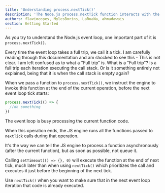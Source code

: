 ```yaml
---
title: 'Understanding process.nextTick()'
description: 'The Node.js process.nextTick function interacts with the event loop in a special way'
authors: flaviocopes, MylesBorins, LaRuaNa, ahmadawais
section: Getting Started
---
```


As you try to understand the Node.js event loop, one important part of it is `process.nextTick()`.

Every time the event loop takes a full trip, we call it a tick. I am carefully reading through this documentation and am shocked to see this - This is not clear. I am left confused as to what a "Full trip" is. What is a "Full trip"? Is a full trip each iteration executing the call stack. Or is it something entirely not explained, being that it is when the call stack is empty again?

When we pass a function to `process.nextTick()`, we instruct the engine to invoke this function at the end of the current operation, before the next event loop tick starts:

```js
process.nextTick(() => {
  //do something
})
```

The event loop is busy processing the current function code.

When this operation ends, the JS engine runs all the functions passed to `nextTick` calls during that operation.

It's the way we can tell the JS engine to process a function asynchronously (after the current function), but as soon as possible, not queue it.

Calling `setTimeout(() => {}, 0)` will execute the function at the end of next tick, much later than when using `nextTick()` which prioritizes the call and executes it just before the beginning of the next tick.

Use `nextTick()` when you want to make sure that in the next event loop iteration that code is already executed.
